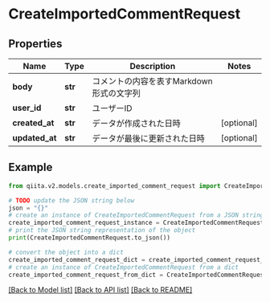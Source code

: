 # CreateImportedCommentRequest


## Properties

Name | Type | Description | Notes
------------ | ------------- | ------------- | -------------
**body** | **str** | コメントの内容を表すMarkdown形式の文字列 | 
**user_id** | **str** | ユーザーID | 
**created_at** | **str** | データが作成された日時 | [optional] 
**updated_at** | **str** | データが最後に更新された日時 | [optional] 

## Example

```python
from qiita.v2.models.create_imported_comment_request import CreateImportedCommentRequest

# TODO update the JSON string below
json = "{}"
# create an instance of CreateImportedCommentRequest from a JSON string
create_imported_comment_request_instance = CreateImportedCommentRequest.from_json(json)
# print the JSON string representation of the object
print(CreateImportedCommentRequest.to_json())

# convert the object into a dict
create_imported_comment_request_dict = create_imported_comment_request_instance.to_dict()
# create an instance of CreateImportedCommentRequest from a dict
create_imported_comment_request_from_dict = CreateImportedCommentRequest.from_dict(create_imported_comment_request_dict)
```
[[Back to Model list]](../README.md#documentation-for-models) [[Back to API list]](../README.md#documentation-for-api-endpoints) [[Back to README]](../README.md)


